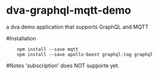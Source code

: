 # dva-graphql-mqtt-demo
a dva demo application that supports GraphQL and MQTT

#Installation
```
    npm install --save mqtt
    npm install --save apollo-boost graphql-tag graphql
```

#Notes
'subscription' does NOT supporte yet.
